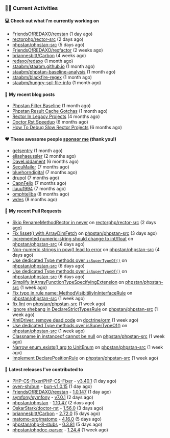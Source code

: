 ### 👨‍💻 Current Activities


#### 💻 Check out what I'm currently working on

- [FriendsOfREDAXO/rexstan](https://github.com/FriendsOfREDAXO/rexstan) (1 day ago)
- [rectorphp/rector-src](https://github.com/rectorphp/rector-src) (2 days ago)
- [phpstan/phpstan-src](https://github.com/phpstan/phpstan-src) (5 days ago)
- [FriendsOfREDAXO/rexfactor](https://github.com/FriendsOfREDAXO/rexfactor) (2 weeks ago)
- [briannesbitt/Carbon](https://github.com/briannesbitt/Carbon) (4 weeks ago)
- [redaxo/redaxo](https://github.com/redaxo/redaxo) (1 month ago)
- [staabm/staabm.github.io](https://github.com/staabm/staabm.github.io) (1 month ago)
- [staabm/phpstan-baseline-analysis](https://github.com/staabm/phpstan-baseline-analysis) (1 month ago)
- [staabm/blackfire-regex](https://github.com/staabm/blackfire-regex) (1 month ago)
- [staabm/hungry-spl-file-info](https://github.com/staabm/hungry-spl-file-info) (1 month ago)


#### 📜 My recent blog posts

- [Phpstan Filter Baseline](https://staabm.github.io/2023/10/30/phpstan-filter-baseline.html) (1 month ago)
- [Phpstan Result Cache Gotchas](https://staabm.github.io/2023/10/21/phpstan-result-cache-gotchas.html) (1 month ago)
- [Rector In Legacy Projects](https://staabm.github.io/2023/07/23/rector-in-legacy-projects.html) (4 months ago)
- [Doctor Rst Speedup](https://staabm.github.io/2023/05/18/doctor-rst-speedup.html) (6 months ago)
- [How To Debug Slow Rector Projects](https://staabm.github.io/2023/05/10/how-to-debug-slow-rector-projects.html) (6 months ago)


#### ❤️ These awesome people [sponsor me](https://github.com/sponsors/staabm) (thank you!)

- [getsentry](https://github.com/getsentry) (1 month ago)
- [eliashaeussler](https://github.com/eliashaeussler) (2 months ago)
- [DaveLiddament](https://github.com/DaveLiddament) (6 months ago)
- [SecuMailer](https://github.com/SecuMailer) (7 months ago)
- [bluehorndigital](https://github.com/bluehorndigital) (7 months ago)
- [drupol](https://github.com/drupol) (7 months ago)
- [CapnFelix](https://github.com/CapnFelix) (7 months ago)
- [iluuu1994](https://github.com/iluuu1994) (7 months ago)
- [omphteliba](https://github.com/omphteliba) (8 months ago)
- [wdes](https://github.com/wdes) (8 months ago)


#### 🔨 My recent Pull Requests

- [Skip RenameMethodRector in never](https://github.com/rectorphp/rector-src/pull/5305) on [rectorphp/rector-src](https://github.com/rectorphp/rector-src) (2 days ago)
- [Fix !isset() with ArrayDimFetch](https://github.com/phpstan/phpstan-src/pull/2798) on [phpstan/phpstan-src](https://github.com/phpstan/phpstan-src) (3 days ago)
- [Incremented numeric-string should change to int/float](https://github.com/phpstan/phpstan-src/pull/2797) on [phpstan/phpstan-src](https://github.com/phpstan/phpstan-src) (4 days ago)
- [Non-numeric strings in pow() lead to error](https://github.com/phpstan/phpstan-src/pull/2796) on [phpstan/phpstan-src](https://github.com/phpstan/phpstan-src) (4 days ago)
- [Use dedicated Type methods over `isSuperTypeOf()`](https://github.com/phpstan/phpstan-src/pull/2788) on [phpstan/phpstan-src](https://github.com/phpstan/phpstan-src) (6 days ago)
- [Use dedicated Type methods over `isSuperTypeOf()`](https://github.com/phpstan/phpstan-src/pull/2787) on [phpstan/phpstan-src](https://github.com/phpstan/phpstan-src) (6 days ago)
- [Simplify InArrayFunctionTypeSpecifyingExtension](https://github.com/phpstan/phpstan-src/pull/2785) on [phpstan/phpstan-src](https://github.com/phpstan/phpstan-src) (1 week ago)
- [Fix typo in rule name: MethodVisibitiliyInInterfaceRule](https://github.com/phpstan/phpstan-src/pull/2781) on [phpstan/phpstan-src](https://github.com/phpstan/phpstan-src) (1 week ago)
- [fix lint](https://github.com/phpstan/phpstan-src/pull/2780) on [phpstan/phpstan-src](https://github.com/phpstan/phpstan-src) (1 week ago)
- [Ignore shebang in DeclareStrictTypesRule](https://github.com/phpstan/phpstan-src/pull/2779) on [phpstan/phpstan-src](https://github.com/phpstan/phpstan-src) (1 week ago)
- [XmlDriver: remove dead code](https://github.com/doctrine/orm/pull/11085) on [doctrine/orm](https://github.com/doctrine/orm) (1 week ago)
- [Use dedicated Type methods over isSuperTypeOf()](https://github.com/phpstan/phpstan-src/pull/2772) on [phpstan/phpstan-src](https://github.com/phpstan/phpstan-src) (1 week ago)
- [Classname in instanceof cannot be null](https://github.com/phpstan/phpstan-src/pull/2769) on [phpstan/phpstan-src](https://github.com/phpstan/phpstan-src) (1 week ago)
- [Narrow enum_exists() arg to UnitEnum](https://github.com/phpstan/phpstan-src/pull/2764) on [phpstan/phpstan-src](https://github.com/phpstan/phpstan-src) (1 week ago)
- [Implement DeclarePositionRule](https://github.com/phpstan/phpstan-src/pull/2759) on [phpstan/phpstan-src](https://github.com/phpstan/phpstan-src) (1 week ago)


#### 🔭 Latest releases I've contributed to

- [PHP-CS-Fixer/PHP-CS-Fixer](https://github.com/PHP-CS-Fixer/PHP-CS-Fixer) - [v3.40.1](https://github.com/PHP-CS-Fixer/PHP-CS-Fixer/releases/tag/v3.40.1) (1 day ago)
- [oven-sh/bun](https://github.com/oven-sh/bun) - [bun-v1.0.15](https://github.com/oven-sh/bun/releases/tag/bun-v1.0.15) (1 day ago)
- [FriendsOfREDAXO/rexstan](https://github.com/FriendsOfREDAXO/rexstan) - [1.0.147](https://github.com/FriendsOfREDAXO/rexstan/releases/tag/1.0.147) (1 day ago)
- [symfony/symfony](https://github.com/symfony/symfony) - [v7.0.1](https://github.com/symfony/symfony/releases/tag/v7.0.1) (2 days ago)
- [phpstan/phpstan](https://github.com/phpstan/phpstan) - [1.10.47](https://github.com/phpstan/phpstan/releases/tag/1.10.47) (2 days ago)
- [OskarStark/doctor-rst](https://github.com/OskarStark/doctor-rst) - [1.56.0](https://github.com/OskarStark/doctor-rst/releases/tag/1.56.0) (3 days ago)
- [briannesbitt/Carbon](https://github.com/briannesbitt/Carbon) - [2.72.0](https://github.com/briannesbitt/Carbon/releases/tag/2.72.0) (5 days ago)
- [matomo-org/matomo](https://github.com/matomo-org/matomo) - [4.16.0](https://github.com/matomo-org/matomo/releases/tag/4.16.0) (5 days ago)
- [phpstan/php-8-stubs](https://github.com/phpstan/php-8-stubs) - [0.3.81](https://github.com/phpstan/php-8-stubs/releases/tag/0.3.81) (5 days ago)
- [phpstan/phpdoc-parser](https://github.com/phpstan/phpdoc-parser) - [1.24.4](https://github.com/phpstan/phpdoc-parser/releases/tag/1.24.4) (1 week ago)
